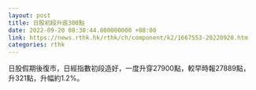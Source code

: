 ```yaml
---
layout: post
title: 日股初段升逾300點
date: 2022-09-20 08:30:44.000000000 +08:00
link: https://news.rthk.hk/rthk/ch/component/k2/1667553-20220920.htm
categories: rthk
---
```


日股假期後復市，日經指數初段造好，一度升穿27900點，較早時報27889點，升321點，升幅約1.2%。
